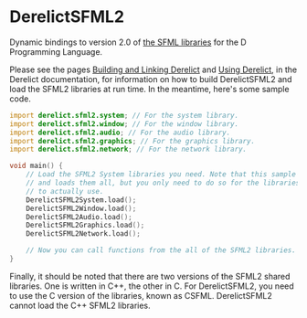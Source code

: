 DerelictSFML2
==========

Dynamic bindings to version 2.0 of [the SFML libraries][1] for the D Programming Language.

Please see the pages [Building and Linking Derelict][2] and [Using Derelict][3], in the Derelict documentation, for information on how to build DerelictSFML2 and load the SFML2 libraries at run time. In the meantime, here's some sample code.

```D
import derelict.sfml2.system; // For the system library.
import derelict.sfml2.window; // For the window library.
import derelict.sfml2.audio; // For the audio library.
import derelict.sfml2.graphics; // For the graphics library.
import derelict.sfml2.network; // For the network library.

void main() {
    // Load the SFML2 System libraries you need. Note that this sample imports
    // and loads them all, but you only need to do so for the libraries you intend
    // to actually use.
    DerelictSFML2System.load();
    DerelictSFML2Window.load();
    DerelictSFML2Audio.load();
    DerelictSFML2Graphics.load();
    DerelictSFML2Network.load();

    // Now you can call functions from the all of the SFML2 libraries.
}
```

Finally, it should be noted that there are two versions of the SFML2 shared libraries. One is written in C++, the other in C. For DerelictSFML2, you need to use the C version of the libraries, known as CSFML. DerelictSFML2 cannot load the C++ SFML2 libraries.

[1]: http://www.sfml-dev.org/
[2]: http://derelictorg.github.io/compiling.html
[3]: http://derelictorg.github.io/using.html
